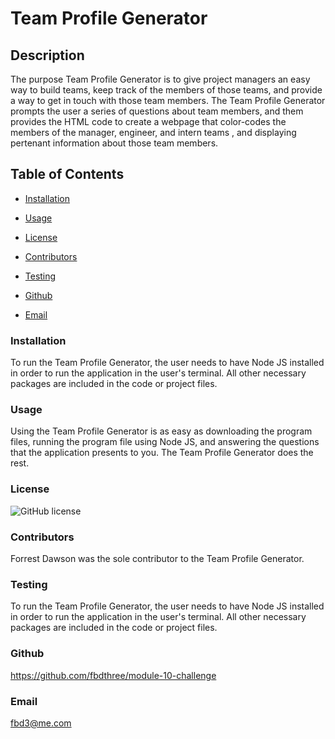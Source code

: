 
# **Team Profile Generator**

## **Description**
The purpose Team Profile Generator is to give project managers an easy way to build teams, keep track of the members of those teams, and provide a way to get in touch with those team members.  The Team Profile Generator prompts the user a series of questions about team members, and them provides the HTML code to create a webpage that color-codes the members of the manager, engineer, and intern teams , and displaying pertenant information about those team members. 

## **Table of Contents**
* [Installation](#installation)

* [Usage](#usage)

* [License](#license)

* [Contributors](#contributors)

* [Testing](#testing)

* [Github](#github)

* [Email](#email)  

### **Installation**
To run the Team Profile Generator, the user needs to have Node JS installed in order to run the application in the user's terminal.  All other necessary packages are included in the code or project files.

### **Usage**
Using the Team Profile Generator is as easy as downloading the program files, running the program file using Node JS, and answering the questions that the application presents to you.  The Team Profile Generator does the rest.

### **License**
![GitHub license](https://img.shields.io/badge/license-None-blue.svg)

### **Contributors**
Forrest Dawson was the sole contributor to the Team Profile Generator.

### **Testing**
To run the Team Profile Generator, the user needs to have Node JS installed in order to run the application in the user's terminal.  All other necessary packages are included in the code or project files.

### **Github**
https://github.com/fbdthree/module-10-challenge

### **Email**
fbd3@me.com
